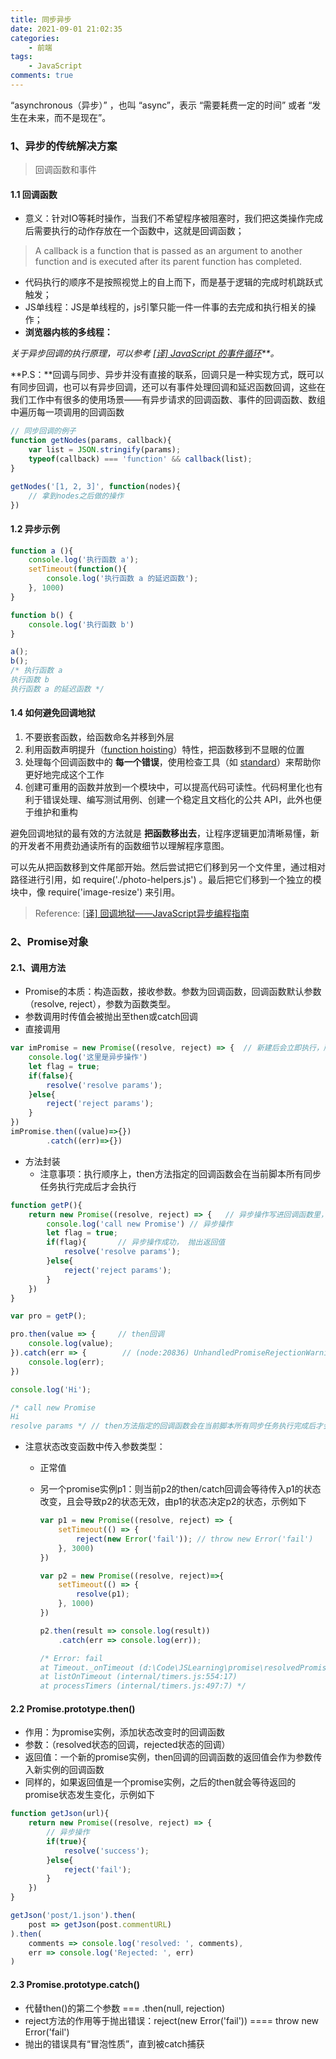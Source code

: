 ```yaml
---
title: 同步异步
date: 2021-09-01 21:02:35
categories:  
    - 前端
tags: 
	- JavaScript
comments: true
---
```


“asynchronous（异步）” ，也叫 “async”，表示 “需要耗费一定的时间” 或者 “发生在未来，而不是现在”。

<!--more-->

### 1、异步的传统解决方案

> 回调函数和事件

#### 1.1 回调函数

* 意义：针对IO等耗时操作，当我们不希望程序被阻塞时，我们把这类操作完成后需要执行的动作存放在一个函数中，这就是回调函数；

> A callback is a function that is passed as an argument to another function and is executed after its parent function has completed.

* 代码执行的顺序不是按照视觉上的自上而下，而是基于逻辑的完成时机跳跃式触发；
* JS单线程：JS是单线程的，js引擎只能一件一件事的去完成和执行相关的操作；
* **浏览器内核的多线程：**

*关于异步回调的执行原理，可以参考* *[[译\] JavaScript 的事件循环](http://www.cnblogs.com/kainanhong/p/6502316.html)**。*

**P.S：**回调与同步、异步并没有直接的联系，回调只是一种实现方式，既可以有同步回调，也可以有异步回调，还可以有事件处理回调和延迟函数回调，这些在我们工作中有很多的使用场景——有异步请求的回调函数、事件的回调函数、数组中遍历每一项调用的回调函数

```javascript
// 同步回调的例子
function getNodes(params, callback){
    var list = JSON.stringify(params);
    typeof(callback) === 'function' && callback(list);
}

getNodes('[1, 2, 3]', function(nodes){
    // 拿到nodes之后做的操作
})
```

#### 1.2 异步示例

```javascript
function a (){
    console.log('执行函数 a');
    setTimeout(function(){
        console.log('执行函数 a 的延迟函数');
    }, 1000)
}

function b() {
    console.log('执行函数 b')
}

a();
b();
/* 执行函数 a
执行函数 b
执行函数 a 的延迟函数 */
```

#### 1.4 如何避免回调地狱

1. 不要嵌套函数，给函数命名并移到外层
2. 利用函数声明提升（[function hoisting](https://gist.github.com/maxogden/4bed247d9852de93c94c)）特性，把函数移到不显眼的位置
3. 处理每个回调函数中的 **每一个错误**，使用检查工具（如 [standard](http://standardjs.com/)）来帮助你更好地完成这个工作
4. 创建可重用的函数并放到一个模块中，可以提高代码可读性。代码柯里化也有利于错误处理、编写测试用例、创建一个稳定且文档化的公共 API，此外也便于维护和重构

避免回调地狱的最有效的方法就是 **把函数移出去**，让程序逻辑更加清晰易懂，新的开发者不用费劲通读所有的函数细节以理解程序意图。

可以先从把函数移到文件尾部开始。然后尝试把它们移到另一个文件里，通过相对路径进行引用，如 require('./photo-helpers.js') 。最后把它们移到一个独立的模块中，像 require('image-resize') 来引用。

> Reference: [[译\] 回调地狱——JavaScript异步编程指南](https://www.cnblogs.com/kainanhong/p/6671340.html) 

### 2、Promise对象

#### 2.1、调用方法

* Promise的本质：构造函数，接收参数。参数为回调函数，回调函数默认参数（resolve, reject），参数为函数类型。
* 参数调用时传值会被抛出至then或catch回调
* 直接调用

```javascript
var imPromise = new Promise((resolve, reject) => {  // 新建后会立即执行，所以常常放在函数中，作为对象值返回
    console.log('这里是异步操作')
    let flag = true;
    if(false){
        resolve('resolve params');
    }else{
        reject('reject params');
    }
})
imPromise.then((value)=>{})
		.catch((err)=>{})
```

* 方法封装
  * 注意事项：执行顺序上，then方法指定的回调函数会在当前脚本所有同步任务执行完成后才会执行

```javascript
function getP(){
    return new Promise((resolve, reject) => {   // 异步操作写进回调函数里，回调函数有两个默认回调参数，不用手动传入。一般来讲，回调参数接收异步操作最终值，这个参数值最终会抛出至then或catch
        console.log('call new Promise') // 异步操作
        let flag = true;
        if(flag){       // 异步操作成功， 抛出返回值
            resolve('resolve params');
        }else{
            reject('reject params');
        }
    })
}

var pro = getP();

pro.then(value => {		// then回调
    console.log(value);    
}).catch(err => {        // (node:20836) UnhandledPromiseRejectionWarning: reject params
    console.log(err);
})

console.log('Hi');

/* call new Promise
Hi
resolve params */ // then方法指定的回调函数会在当前脚本所有同步任务执行完成后才会执行
```

* 注意状态改变函数中传入参数类型：

  * 正常值

  * 另一个promise实例p1：则当前p2的then/catch回调会等待传入p1的状态改变，且会导致p2的状态无效，由p1的状态决定p2的状态，示例如下

    ```javascript
    var p1 = new Promise((resolve, reject) => {
        setTimeout(() => {
            reject(new Error('fail')); // throw new Error('fail')
        }, 3000)
    })
    
    var p2 = new Promise((resolve, reject)=>{
        setTimeout(() => {
            resolve(p1);
        }, 1000)
    })
    
    p2.then(result => console.log(result))
        .catch(err => console.log(err));
    
    /* Error: fail
    at Timeout._onTimeout (d:\Code\JSLearning\promise\resolvedPromise.js:3:16)
    at listOnTimeout (internal/timers.js:554:17)
    at processTimers (internal/timers.js:497:7) */
    ```

    

#### 2.2 Promise.prototype.then()

* 作用：为promise实例，添加状态改变时的回调函数
* 参数：（resolved状态的回调，rejected状态的回调）
* 返回值：一个新的promise实例，then回调的回调函数的返回值会作为参数传入新实例的回调函数
* 同样的，如果返回值是一个promise实例，之后的then就会等待返回的promise状态发生变化，示例如下

```javascript
function getJson(url){
    return new Promise((resolve, reject) => {
        // 异步操作
        if(true){
            resolve('success');
        }else{
            reject('fail');
        }
    })
}

getJson('post/1.json').then(
    post => getJson(post.commentURL)
).then(
    comments => console.log('resolved: ', comments),
    err => console.log('Rejected: ', err)
)
```

#### 2.3 Promise.prototype.catch()

* 代替then()的第二个参数 === .then(null, rejection)
* reject方法的作用等于抛出错误：reject(new Error('fail'))   ====  throw new Error('fail')
* 抛出的错误具有“冒泡性质”，直到被catch捕获







